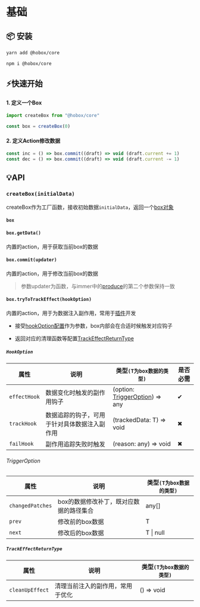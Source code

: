 # 基础

## 📦 安装

```bash
yarn add @hobox/core
```

```bash
npm i @hobox/core
```

## ⚡快速开始

#### 1. 定义一个Box
```ts
import createBox from "@hobox/core"

const box = createBox(0)
```
#### 2. 定义Action修改数据
```ts
const inc = () => box.commit((draft) => void (draft.current += 1)
const dec = () => box.commit((draft) => void (draft.current -= 1)
```

## 💡API

### ```createBox(initialData)```
createBox作为工厂函数，接收初始数据`initialData`，返回一个[box对象](#box)

####  ```box```

#### ```box.getData()```
内置的action，用于获取当前box的数据

#### ```box.commit(updater)```
内置的action，用于修改当前box的数据
> 参数updater为函数，与immer中的[produce](https://immerjs.github.io/immer/produce)的第二个参数保持一致

#### ```box.tryToTrackEffect(hookOption)```
内置的action，用于为数据注入副作用，常用于[插件](/advanced?id=🔩-插件)开发

+ 接受[hookOption配置](#hookoption)作为参数，box内部会在合适时候触发对应钩子

+ 返回对应的清理函数等配置[TrackEffectReturnType](#trackeffectreturntype)



##### ```HookOption```

  | 属性 | 说明 | 类型`(T为box数据的类型)` | 是否必需 |
  | -- | -- | -- | -- |
  | `effectHook` | 数据变化时触发的副作用钩子 | (option: [TriggerOption](#triggeroption)<T>) => any | ✔ |
  | `trackHook` | 数据追踪的钩子，可用于针对具体数据注入副作用 | (trackedData: T) => void | ✖ |
  | `failHook` | 副作用追踪失败时触发 | (reason: any) => void | ✖ |

###### TriggerOption

  | 属性 | 说明 | 类型`(T为box数据的类型)` |
  | -- | -- | -- |
  | `changedPatches` | box的数据修改补丁，既对应数据的路径集合 | any[] |
  | `prev` | 修改前的box数据 | T |
  | `next` | 修改后的box数据 | T \| null |

##### ```TrackEffectReturnType```

| 属性 | 说明 | 类型`(T为box数据的类型)` |
| -- | -- | -- |
| `cleanUpEffect` | 清理当前注入的副作用，常用于优化 | () => void |

